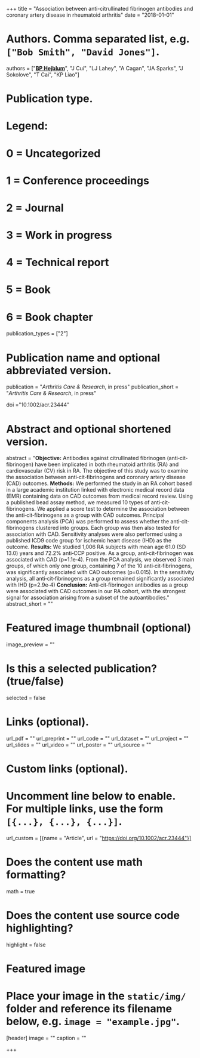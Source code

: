 +++
title = "Association between anti-citrullinated fibrinogen antibodies and coronary artery disease in rheumatoid arthritis"
date = "2018-01-01"



# Authors. Comma separated list, e.g. `["Bob Smith", "David Jones"]`.
authors = ["<u>**BP Hejblum**</u>", "J Cui", "LJ Lahey", "A Cagan", "JA Sparks", "J Sokolove", "T Cai", "KP Liao"]

# Publication type.
# Legend:
# 0 = Uncategorized
# 1 = Conference proceedings
# 2 = Journal
# 3 = Work in progress
# 4 = Technical report
# 5 = Book
# 6 = Book chapter
publication_types = ["2"]

# Publication name and optional abbreviated version.
publication = "*Arthritis Care & Research*, in press"
publication_short = "*Arthritis Care & Research*, in press"

doi ="10.1002/acr.23444"

# Abstract and optional shortened version.
abstract = "**Objective:** Antibodies against citrullinated fibrinogen (anti‐cit‐fibrinogen) have been implicated in both rheumatoid arthritis (RA) and cardiovascular (CV) risk in RA. The objective of this study was to examine the association between anti‐cit‐fibrinogens and coronary artery disease (CAD) outcomes. **Methods:** We performed the study in an RA cohort based in a large academic institution linked with electronic medical record data (EMR) containing data on CAD outcomes from medical record review. Using a published bead assay method, we measured 10 types of anti‐cit‐fibrinogens. We applied a score test to determine the association between the anti‐cit‐fibrinogens as a group with CAD outcomes. Principal components analysis (PCA) was performed to assess whether the anti‐cit‐fibrinogens clustered into groups. Each group was then also tested for association with CAD. Sensitivity analyses were also performed using a published ICD9 code group for ischemic heart disease (IHD) as the outcome. **Results:** We studied 1,006 RA subjects with mean age 61.0 (SD 13.0) years and 72.2% anti‐CCP positive. As a group, anti‐cit‐fibrinogen was associated with CAD (p=1.1e‐4). From the PCA analysis, we observed 3 main groups, of which only one group, containing 7 of the 10 anti‐cit‐fibrinogens, was significantly associated with CAD outcomes (p=0.015). In the sensitivity analysis, all anti‐cit‐fibrinogens as a group remained significantly associated with IHD (p=2.9e‐4) **Conclusion:** Anti‐cit‐fibrinogen antibodies as a group were associated with CAD outcomes in our RA cohort, with the strongest signal for association arising from a subset of the autoantibodies."
abstract_short = ""

# Featured image thumbnail (optional)
image_preview = ""

# Is this a selected publication? (true/false)
selected = false

# Links (optional).
url_pdf = ""
url_preprint = ""
url_code = ""
url_dataset = ""
url_project = ""
url_slides = ""
url_video = ""
url_poster = ""
url_source = ""

# Custom links (optional).
#   Uncomment line below to enable. For multiple links, use the form `[{...}, {...}, {...}]`.
url_custom = [{name = "Article", url = "https://doi.org/10.1002/acr.23444"}]

# Does the content use math formatting?
math = true

# Does the content use source code highlighting?
highlight = false

# Featured image
# Place your image in the `static/img/` folder and reference its filename below, e.g. `image = "example.jpg"`.
[header]
image = ""
caption = ""

+++
